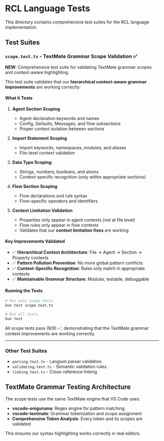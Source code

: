 # RCL Language Tests

This directory contains comprehensive test suites for the RCL language implementation.

## Test Suites

### `scope.test.ts` - TextMate Grammar Scope Validation ✅

**NEW**: Comprehensive test suite for validating TextMate grammar scopes and context-aware highlighting.

This test suite validates that our **hierarchical context-aware grammar improvements** are working correctly:

#### What It Tests

1. **Agent Section Scoping**
   - Agent declaration keywords and names
   - Config, Defaults, Messages, and flow subsections
   - Proper context isolation between sections

2. **Import Statement Scoping**
   - Import keywords, namespaces, modules, and aliases
   - File-level context validation

3. **Data Type Scoping**
   - Strings, numbers, booleans, and atoms
   - Context-specific recognition (only within appropriate sections)

4. **Flow Section Scoping**
   - Flow declarations and rule syntax
   - Flow-specific operators and identifiers

5. **Context Limitation Validation**
   - Properties only appear in agent contexts (not at file level)
   - Flow rules only appear in flow contexts
   - Validates that our **context limitation fixes** are working

#### Key Improvements Validated

- ✅ **Hierarchical Context Architecture**: File → Agent → Section → Property contexts
- ✅ **Pattern Pollution Prevention**: No more global pattern conflicts
- ✅ **Context-Specific Recognition**: Rules only match in appropriate contexts
- ✅ **Maintainable Grammar Structure**: Modular, testable, debuggable

#### Running the Tests

```bash
# Run only scope tests
bun test scope.test.ts

# Run all tests
bun test
```

All scope tests pass (9/9) ✅, demonstrating that the TextMate grammar context improvements are working correctly.

---

### Other Test Suites

- `parsing.test.ts` - Langium parser validation
- `validating.test.ts` - Semantic validation rules  
- `linking.test.ts` - Cross-reference linking

## TextMate Grammar Testing Architecture

The scope tests use the same TextMate engine that VS Code uses:
- **vscode-oniguruma**: Regex engine for pattern matching
- **vscode-textmate**: Grammar tokenization and scope assignment
- **Comprehensive Token Analysis**: Every token and its scopes are validated

This ensures our syntax highlighting works correctly in real editors. 